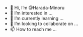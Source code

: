 - 👋 Hi, I’m @Harada-Minoru
- 👀 I’m interested in ...
- 🌱 I’m currently learning ...
- 💞️ I’m looking to collaborate on ...
- 📫 How to reach me ...

<!---
Harada-Minoru/Harada-Minoru is a ✨ special ✨ repository because its `README.md` (this file) appears on your GitHub profile.
You can click the Preview link to take a look at your changes.
--->
